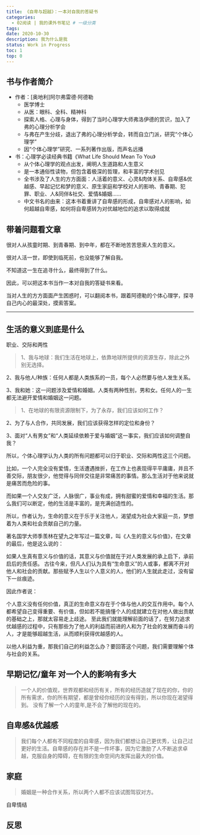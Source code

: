 ```yaml
---
title: 《自卑与超越》：一本对自我的答疑书
categories:
  - 02阅读 | 我的课外书笔记 # 一级分类
tags:
date: 2020-10-30
description: 我为什么是我
status: Work in Progress
toc: 1
top: 0
---
```


## 书与作者简介

- 作者：[奥地利]阿尔弗雷德·阿德勒
  - 医学博士
  - 从医：眼科、全科、精神科
  - 探索人格、心理与身体，得到了当时心理学大师弗洛伊德的赏识，加入了弗的心理分析学会
  - 与弗在产生分歧，退出了弗的心理分析学会，转而自立门派，研究“个体心理学”
  - 因“个体心理学”研究、一系列著作出版，而声名远播
- 书：心理学必读经典书籍《What Life Should Mean To You》
  - 从个体心理学的观点出发，阐明人生道路和人生意义
  - 是一本通俗性读物，但包含着极深的哲理，和丰富的学术创见
  - 全书涉及了人生的方方面面：人活着的意义、心灵&肉体关系、自卑感&优越感、早起记忆和梦的意义、原生家庭和学校对人的影响、青春期、犯罪、职业、人&同伴&社交、爱情&婚姻......
  - 中文书名的由来：这本书着重讲了自卑感的形成，自卑感对人的影响，如何超越自卑感，如何将自卑感转为对优越地位的追求以取得成就

## 带着问题看文章

很对人从孩童时期、到青春期、到中年，都在不断地苦苦思索人生的意义。

很对人活一世，即使到临死前，也没能够了解自我。

不知道这一生在追寻什么，最终得到了什么。

因此，可以把这本书当作一本对自我的答疑书来看。

当对人生的方方面面产生困惑时，可以翻阅本书，跟着阿德勒的个体心理学，探寻自己内心的最深处，摸索答案。

---


## 生活的意义到底是什么

职业、交际和两性

> 1、我与地球：我们生活在地球上，依靠地球所提供的资源生存，除此之外别无选择。

2、我与他人/种族：任何人都是人类族系的一员，每个人必然要与他人发生关系。

3、我和她：这一问题涉及爱情和婚姻。人类有两种性别，男和女。任何人的一生都无法避开爱情和婚姻这一问题。

> 1、在地球的有限资源限制下，为了永存，我们应该如何工作？

2、为了与人合作，共同发展，我们应该获得怎样的定位和身份？

3、面对“人有男女”和“人类延续依赖于爱与婚姻”这一事实，我们应该如何调整自我？

所以，个体心理学认为人类的所有问题都可以归于职业、交际和两性这三个问题。

比如，一个人完全没有爱情，生活遭遇挫折，在工作上也表现得平平庸庸，并且不善交际，朋友很少，他觉得与同伴交往是非常痛苦的事情。那么生活对于他来说就是痛苦而危险的事。

而如果一个人交友广泛，人脉很广，事业有成，拥有甜蜜的爱情和幸福的生活。那么我们可以断定，他的生活是丰富的，是充满创造性的。

所以，作者认为，生命的意义在于乐于关注他人，渴望成为社会大家庭一员，梦想着为人类和社会贡献自己的力量。

著名国学大师季羡林在望九之年写过一篇文章，叫《人生的意义与价值》，在文章的最后，他是这么说的：

如果人生真有意义与价值的话，其意义与价值就在于对人类发展的承上启下，承前启后的责任感。
古往今来，但凡人们认为具有“生命意义”的人或事，都离不开对他人和社会的贡献。那些赋予人生以个人意义的人，他们的人生就此走过，没有留下一丝痕迹。

因此作者说：

个人意义没有任何价值，真正的生命意义存在于个体与他人的交互作用中。每个人都希望自己变得重要、有价值，但如若不能搞懂个人的成就建立在对他人做出贡献的基础之上，那就太容易走上歧途。
至此我们就能理解前面的话了，在努力追求优越感的过程中，只有那些为了他人的利益而前进的人和为了社会的发展而奋斗的人，才是能够超越生活，从而顺利获得优越感的人。

以他人利益为重，那我们自己的利益怎么办？要回答这个问题，我们需要理解个体与社会的关系。

## 早期记忆/童年 对一个人的影响有多大

> 一个人的价值观，世界观都和经历有关，所有的经历造就了现在的你，你的所有需求，你的所有期望，都是曾经你经历的没有得到，所以你现在渴望得到。
> 没有了解一个人的童年,是不会了解他的现在的。

## 自卑感&优越感

> 我们每个人都有不同程度的自卑感，因为我们都想让自己更优秀，让自己过更好的生活。自卑感的存在并不是一件坏事，因为它激励了人不断追求卓越，克服自身的障碍，在有限的生命空间内发挥出最大的价值。

## 家庭

> 婚姻是一种合作关系，所以两个人都不应该试图驾驭对方。

自卑情结

## 反思
